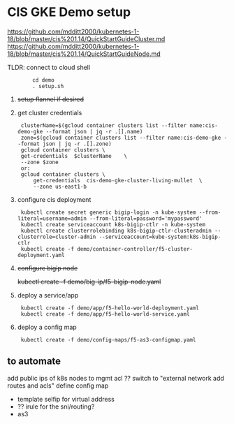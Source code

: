 # CIS GKE Demo setup
https://github.com/mdditt2000/kubernetes-1-18/blob/master/cis%201.14/QuickStartGuideCluster.md 
https://github.com/mdditt2000/kubernetes-1-18/blob/master/cis%201.14/QuickStartGuideNode.md


TLDR:
        connect to cloud shell

            cd demo
            . setup.sh


1. ~~setup flannel if desired~~

2. get cluster credentials

        clusterName=$(gcloud container clusters list --filter name:cis-demo-gke --format json | jq -r .[].name)
        zone=$(gcloud container clusters list --filter name:cis-demo-gke --format json | jq -r .[].zone)
        gcloud container clusters \
        get-credentials  $clusterName	 \
        --zone $zone
        or:    
        gcloud container clusters \
            get-credentials  cis-demo-gke-cluster-living-mullet	 \
            --zone us-east1-b
2. configure cis deployment

        kubectl create secret generic bigip-login -n kube-system --from-literal=username=admin --from-literal=password='mypassword'
        kubectl create serviceaccount k8s-bigip-ctlr -n kube-system
        kubectl create clusterrolebinding k8s-bigip-ctlr-clusteradmin --clusterrole=cluster-admin --serviceaccount=kube-system:k8s-bigip-ctlr
        kubectl create -f demo/container-controller/f5-cluster-deployment.yaml
3. ~~configure bigip node~~

    ~~kubectl create -f demo/big-ip/f5-bigip-node.yaml~~
4. deploy a service/app

        kubectl create -f demo/app/f5-hello-world-deployment.yaml
        kubectl create -f demo/app/f5-hello-world-service.yaml
4. deploy a config map

        kubectl create -f demo/config-maps/f5-as3-configmap.yaml



## to automate ##

add public ips of k8s nodes to mgmt acl ??
switch to "external network add routes and acls"
define config map
- template selfip for virtual address
- ?? irule for the sni/routing?
- as3 